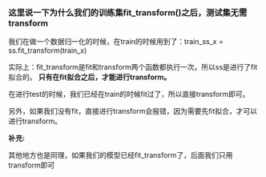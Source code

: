 
### 这里说一下为什么我们的训练集fit_transform()之后，测试集无需transform
                
我们在做一个数据归一化的时候，在train的时候用到了：train_ss_x = ss.fit_transform(train_x)
            
实际上：fit_transform是fit和transform两个函数都执行一次。所以ss是进行了fit拟合的。 __只有在fit拟合之后，才能进行transform。__
        
在进行test的时候，我们已经在train的时候fit过了，所以直接transform即可。
             
另外，如果我们没有fit，直接进行transform会报错，因为需要先fit拟合，才可以进行transform。

__补充:__
             
其他地方也是同理，如果我们的模型已经fit_transform了，后面我们只用transform即可

